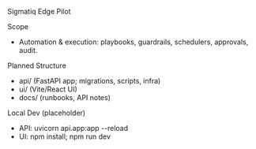 Sigmatiq Edge Pilot

Scope
- Automation & execution: playbooks, guardrails, schedulers, approvals, audit.

Planned Structure
- api/ (FastAPI app; migrations, scripts, infra)
- ui/ (Vite/React UI)
- docs/ (runbooks, API notes)

Local Dev (placeholder)
- API: uvicorn api.app:app --reload
- UI: npm install; npm run dev

